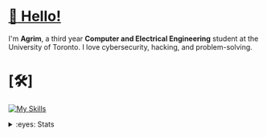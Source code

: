 # [:wave: Hello!](https://www.youtube.com/watch?v=c1s3Iekns9k) 

I'm **Agrim**, a third year **Computer and Electrical Engineering** student at the University of Toronto. I love cybersecurity, hacking, and problem-solving.

# [🛠️]
[![My Skills](https://skillicons.dev/icons?i=git,docker,c,arch,bash,cs,cpp,kali,linux,mysql,postgres)](https://skillicons.dev)

<details>
<summary>:eyes: Stats</summary>
<picture>
  <source
    srcset="https://github-readme-stats.vercel.app/api?username=agrimshar&show_icons=true&hide_rank=true&theme=dark"
    media="(prefers-color-scheme: dark)"
  />
  <source
    srcset="https://github-readme-stats.vercel.app/api?username=agrimshar&hide_rank=true&show_icons=true"
    media="(prefers-color-scheme: light), (prefers-color-scheme: no-preference)"
  />
  <img src="https://github-readme-stats.vercel.app/api?username=agrimshar&show_icons=true" />
</picture>
</details>
